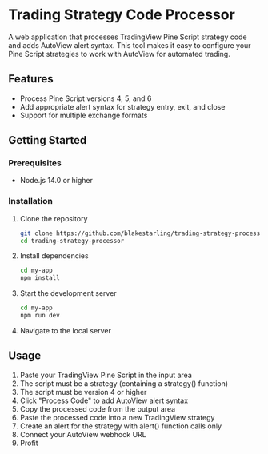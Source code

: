 # Trading Strategy Code Processor

A web application that processes TradingView Pine Script strategy code and adds AutoView alert syntax. This tool makes it easy to configure your Pine Script strategies to work with AutoView for automated trading.

## Features

- Process Pine Script versions 4, 5, and 6
- Add appropriate alert syntax for strategy entry, exit, and close
- Support for multiple exchange formats

## Getting Started

### Prerequisites

- Node.js 14.0 or higher

### Installation

1. Clone the repository
   ```bash
   git clone https://github.com/blakestarling/trading-strategy-processor.git
   cd trading-strategy-processor
   ```

2. Install dependencies
   ```bash
   cd my-app
   npm install
   ```

3. Start the development server
   ```bash
   cd my-app
   npm run dev
   ```

4. Navigate to the local server

## Usage

1. Paste your TradingView Pine Script in the input area
2. The script must be a strategy (containing a strategy() function)
3. The script must be version 4 or higher
4. Click "Process Code" to add AutoView alert syntax
5. Copy the processed code from the output area
6. Paste the processed code into a new TradingView strategy
7. Create an alert for the strategy with alert() function calls only
8. Connect your AutoView webhook URL
9. Profit
